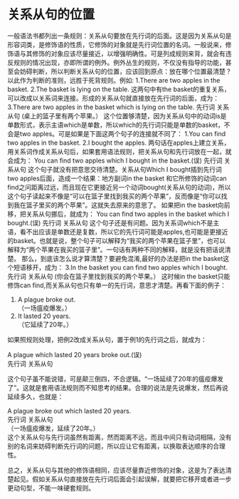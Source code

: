 # 关系从句的位置

一般语法书都列出一条规则：关系从句要放在先行词的后面。这是因为关系从句是形容词类，是修饰语的性质，它修饰的对象就是先行词位置的名词。一般说来，修饰语与其修饰的对象应该尽量接近，以增强明确性。可是列成规则来背，就会有违反规则的情况出现，亦即所谓的例外。例外丛生的规则，不仅没有指导的功能，甚至会妨碍判断，所以判断关系从句的位置，应该回到原点：放在哪个位置最清楚？以此作为判断的准则，远胜于死背规则。例如:
1.There are two apples in the basket.
2.The basket is lying on the table.
这两句中有the basket的重复关系，可以改成以关系词来连接。形成的关系从句就直接放在先行词的后面，成为：
3.There are two apples in the basket which is lying on the table.
先行词 关系从句
(桌上的篮子里有两个苹果。）
这个位置够清楚，因为关系从句中的动词is是单数形式，表示主语which是单数，所以which的先行词只能是单数的basket，不会是two apples。可是如果是下面这两个句子的连接就不同了：
1.You can find two apples in the basket.
2.I bought the apples.
两句话在apples上建立关系，用关系词作成关系从句后，如果套用语法规则，把关系从句和先行词放在一起，就会成为：
You can find two apples which I bought in the basket.(误)
先行词 关系从句
这个句子就没有把意思交待清楚。关系从句Which I bought插到先行词two apples后面，造成一个结果：地方副词in the basket 和它所修饰的动词can find之问距离过远，而且现在它更接近另一个动词bought(关系从句的动词)，所以这个句子读起来不像是“可以在篮子里找到我买的两个苹果”，反而像是“你可以找到我在篮子里买的两个苹果”。这就失去原来的意思了。
如果把in the basket向前移，把关系从句挪后，就成为：
You can find two apples in the basket which I bought.(误)
先行词 关系从句
这个句子还是有问题。因为关系词which不是主语，看不出应该是单数还是复数，所以它的先行词可能是apples,也可能是更接近的basket。也就是说，整个句子可以解释为“我买的两个苹果在篮子里”，也可以解释为“两个苹果在我买的篮子里”。一句话有两种不同的解释，就是没有把话说清楚。
那么，到底该怎么说才算清楚？要避免混淆,最好的办法是把in the basket这个短语移开，成为：
3.In the basket you can find two apples which I bought.
先行词 关系从句
(你会在篮子里找到我买的两个苹果。）
这时候in the basket只能修饰can find,而关系从句也只有单一的先行词，意思才清楚。再看下面的例子：  
>   
1. A plague broke out.  
（一场瘟疫爆发。）  
2. It lasted 20 years.  
（它延续了20年。）  

如果照规则处理，把例2改成关系从句，置于例1的先行词之后，就成为：  
>  
A plague which lasted 20 years broke out.(误)  
先行词 关系从句  

这个句子虽不能说错，可是颠三倒四，不合逻辑。“一场延续了20年的瘟疫爆发了”。这就是套用语法规则而不知思考的结果。合理的说法是先说爆发，然后再说延续多久，也就是：  
>  
A plague broke out which lasted 20 years.  
先行词 关系从句  
（一场瘟疫爆发，延续了20年。）  
这个关系从句与先行词虽然有距离，然而距离不远，而且中间只有动词相隔，没有别的名词来妨碍判断先行词的问题，所以应让它有距离，以换取表达顺序的合理性。  

总之，关系从句与其他的修饰语相同，应该尽量靠近修饰的对象，这是为了表达清楚起见。假如关系从句直接放在先行词后面会引起误解，就要把它移开或者进一步更动句型，不能一味硬套规则。